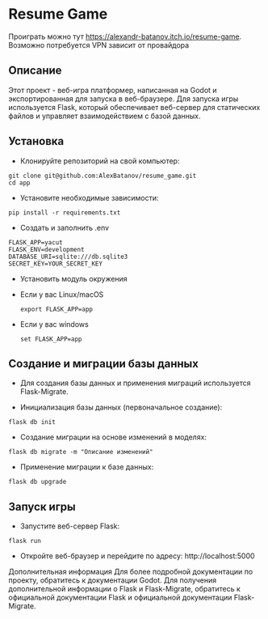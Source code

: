 # Resume Game
Проиграть можно тут https://alexandr-batanov.itch.io/resume-game. 
Возможно потребуется VPN зависит от провайдора
## Описание
Этот проект - веб-игра платформер, написанная на Godot и экспортированная для запуска в веб-браузере. Для запуска игры используется Flask, который обеспечивает веб-сервер для статических файлов и управляет взаимодействием с базой данных.

## Установка
 - Клонируйте репозиторий на свой компьютер:

```
git clone git@github.com:AlexBatanov/resume_game.git
cd app
```
 - Установите необходимые зависимости:

```
pip install -r requirements.txt
```
 - Создать и заполнить .env

```
FLASK_APP=yacut
FLASK_ENV=development
DATABASE_URI=sqlite:///db.sqlite3
SECRET_KEY=YOUR_SECRET_KEY
```

 - Установить модуль окружения

* Если у вас Linux/macOS

    ```
    export FLASK_APP=app
    ```

* Если у вас windows

    ```
    set FLASK_APP=app
    ```

## Создание и миграции базы данных
 - Для создания базы данных и применения миграций используется Flask-Migrate.

 - Инициализация базы данных (первоначальное создание):

```
flask db init
```
  - Создание миграции на основе изменений в моделях:

```
flask db migrate -m "Описание изменений"
```

  - Применение миграции к базе данных:

```
flask db upgrade
```

## Запуск игры
 - Запустите веб-сервер Flask:

```
flask run
```
 - Откройте веб-браузер и перейдите по адресу: http://localhost:5000


Дополнительная информация
Для более подробной документации по проекту, обратитесь к документации Godot.
Для получения дополнительной информации о Flask и Flask-Migrate, обратитесь к официальной документации Flask и официальной документации Flask-Migrate.
